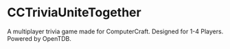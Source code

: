 # CCTriviaUniteTogether
 A multiplayer trivia game made for ComputerCraft. Designed for 1-4 Players. Powered by OpenTDB.
